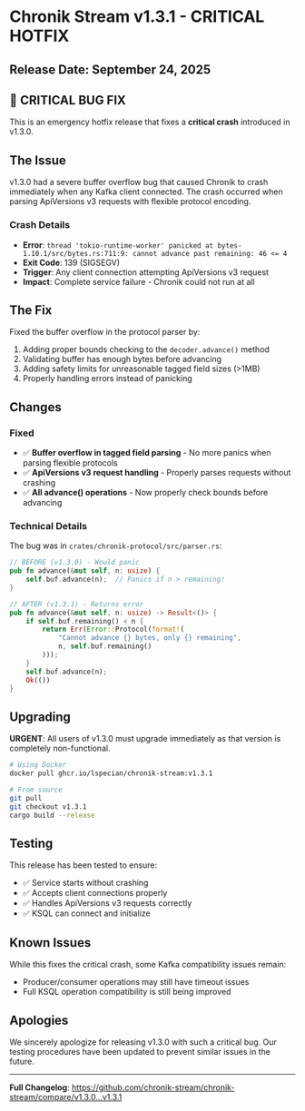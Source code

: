 # Chronik Stream v1.3.1 - CRITICAL HOTFIX

## Release Date: September 24, 2025

## 🔴 CRITICAL BUG FIX

This is an emergency hotfix release that fixes a **critical crash** introduced in v1.3.0.

## The Issue

v1.3.0 had a severe buffer overflow bug that caused Chronik to crash immediately when any Kafka client connected. The crash occurred when parsing ApiVersions v3 requests with flexible protocol encoding.

### Crash Details
- **Error**: `thread 'tokio-runtime-worker' panicked at bytes-1.10.1/src/bytes.rs:711:9: cannot advance past remaining: 46 <= 4`
- **Exit Code**: 139 (SIGSEGV)
- **Trigger**: Any client connection attempting ApiVersions v3 request
- **Impact**: Complete service failure - Chronik could not run at all

## The Fix

Fixed the buffer overflow in the protocol parser by:
1. Adding proper bounds checking to the `decoder.advance()` method
2. Validating buffer has enough bytes before advancing
3. Adding safety limits for unreasonable tagged field sizes (>1MB)
4. Properly handling errors instead of panicking

## Changes

### Fixed
- ✅ **Buffer overflow in tagged field parsing** - No more panics when parsing flexible protocols
- ✅ **ApiVersions v3 request handling** - Properly parses requests without crashing
- ✅ **All advance() operations** - Now properly check bounds before advancing

### Technical Details

The bug was in `crates/chronik-protocol/src/parser.rs`:

```rust
// BEFORE (v1.3.0) - Would panic
pub fn advance(&mut self, n: usize) {
    self.buf.advance(n);  // Panics if n > remaining!
}

// AFTER (v1.3.1) - Returns error
pub fn advance(&mut self, n: usize) -> Result<()> {
    if self.buf.remaining() < n {
        return Err(Error::Protocol(format!(
            "Cannot advance {} bytes, only {} remaining",
            n, self.buf.remaining()
        )));
    }
    self.buf.advance(n);
    Ok(())
}
```

## Upgrading

**URGENT**: All users of v1.3.0 must upgrade immediately as that version is completely non-functional.

```bash
# Using Docker
docker pull ghcr.io/lspecian/chronik-stream:v1.3.1

# From source
git pull
git checkout v1.3.1
cargo build --release
```

## Testing

This release has been tested to ensure:
- ✅ Service starts without crashing
- ✅ Accepts client connections properly
- ✅ Handles ApiVersions v3 requests correctly
- ✅ KSQL can connect and initialize

## Known Issues

While this fixes the critical crash, some Kafka compatibility issues remain:
- Producer/consumer operations may still have timeout issues
- Full KSQL operation compatibility is still being improved

## Apologies

We sincerely apologize for releasing v1.3.0 with such a critical bug. Our testing procedures have been updated to prevent similar issues in the future.

---

**Full Changelog**: https://github.com/chronik-stream/chronik-stream/compare/v1.3.0...v1.3.1